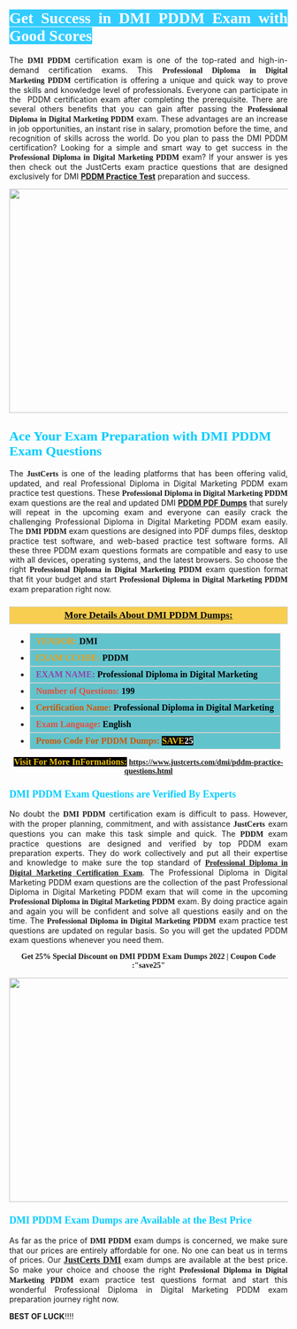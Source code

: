 <h1 style="text-align: justify;"><span style="color:#ffffff;"><span style="font-family:Georgia,serif;"><strong><span style="background-color:#33ccff;">Get Success in DMI PDDM Exam with Good Scores</span></strong></span></span></h1>

<p style="text-align: justify;">The <strong><span style="font-family:Georgia,serif;">DMI PDDM</span></strong> certification exam is one of the top-rated and high-in-demand certification exams. This <span style="font-family:Georgia,serif;"><strong>Professional Diploma in Digital Marketing PDDM</strong></span> certification is offering a unique and quick way to prove the skills and knowledge level of professionals. Everyone can participate in the  PDDM certification exam after completing the prerequisite. There are several others benefits that you can gain after passing the <span style="font-family:Georgia,serif;"><strong>Professional Diploma in Digital Marketing PDDM</strong></span> exam. These advantages are an increase in job opportunities, an instant rise in salary, promotion before the time, and recognition of skills across the world. Do you plan to pass the DMI PDDM certification? Looking for a simple and smart way to get success in the <span style="font-family:Georgia,serif;"><strong>Professional Diploma in Digital Marketing PDDM</strong></span> exam? If your answer is yes then check out the JustCerts exam practice questions that are designed exclusively for DMI <strong><a href="https://www.justcerts.com/dmi/pddm-practice-questions.html">PDDM Practice Test</a></strong> preparation and success.</p>

<p style="text-align: center;"><a href="https://www.justcerts.com/dmi/pddm-practice-questions.html"><img alt="" src="https://i.imgur.com/JNYhfyb.jpg" style="width: 720px; height: 405px;" /></a></p>

<h2 style="margin-right:0in; margin-left:0in"><span style="color:#00ccff;"><span style="font-family:Georgia,serif;"><strong><span style="font-size:18pt">Ace Your Exam Preparation with DMI PDDM Exam Questions </span></strong></span></span></h2>

<p style="text-align: justify;">The <span style="font-size:14px;"><span style="font-family:Georgia,serif;"><strong>JustCerts</strong></span></span> is one of the leading platforms that has been offering valid, updated, and real Professional Diploma in Digital Marketing PDDM exam practice test questions. These <span style="font-family:Georgia,serif;"><strong>Professional Diploma in Digital Marketing PDDM</strong></span> exam questions are the real and updated DMI <strong><a href="https://www.justcerts.com/dmi/pddm-practice-questions.html">PDDM PDF Dumps</a></strong> that surely will repeat in the upcoming exam and everyone can easily crack the challenging Professional Diploma in Digital Marketing PDDM exam easily. The <span style="font-family:Georgia,serif;"><strong>DMI PDDM</strong></span> exam questions are designed into PDF dumps files, desktop practice test software, and web-based practice test software forms. All these three PDDM exam questions formats are compatible and easy to use with all devices, operating systems, and the latest browsers. So choose the right <span style="font-family:Georgia,serif;"><strong>Professional Diploma in Digital Marketing PDDM</strong></span> exam question format that fit your budget and start <span style="font-family:Georgia,serif;"><strong>Professional Diploma in Digital Marketing PDDM</strong></span> exam preparation right now.</p>

<h3 style="background: #f7ce50; border: 1px solid rgb(204, 204, 204); padding: 5px 10px; text-align: center;"><span style="font-family:Georgia,serif;"><u><u><span style="color:#000000;"><span style="font-size:11pt"><span style="line-height:normal"><b><span style="font-size:13.0pt"><span cambria="">More Details About DMI PDDM Dumps:</span></span></b></span></span></span></u></u></span></h3>

<ul>
	<li style="margin:0cm 10pt">
	<div style="background:#61c4cd; border: 1px solid rgb(204, 204, 204); padding: 5px 10px; text-align: justify;"><span style="font-family:Georgia,serif;"><span style="font-size:11pt"><span style="line-height:normal"><b><span style="font-size:12.0pt"><span new="" roman="" times=""><span style="color:#f39c12;">VENDOR:</span> <span style="color:#000000;">DMI</span></span></span></b></span></span></span></div>
	</li>
	<li style="margin:0cm 10pt">
	<div style="background: #61c4cd; border: 1px solid rgb(204, 204, 204); padding: 5px 10px; text-align: justify;"><span style="font-family:Georgia,serif;"><span style="font-size:11pt"><span style="line-height:normal"><b><span style="font-size:12.0pt"><span new="" roman="" times=""><span style="color:#f39c12;">EXAM CCODE:</span> <span style="color:#000000;">PDDM</span></span></span></b></span></span></span></div>
	</li>
	<li style="margin:0cm 10pt">
	<div style="background: #61c4cd; border: 1px solid rgb(204, 204, 204); padding: 5px 10px; text-align: justify;"><span style="font-family:Georgia,serif;"><span style="font-size:11pt"><span style="line-height:normal"><b><span style="font-size:12.0pt"><span new="" roman="" times=""><span style="color:#8e44ad;">EXAM NAME:</span> <span style="color:#000000;">Professional Diploma in Digital Marketing</span></span></span></b></span></span></span></div>
	</li>
	<li style="margin:0cm 10pt">
	<div style="background: #61c4cd; border: 1px solid rgb(204, 204, 204); padding: 5px 10px;"><span style="font-family:Georgia,serif;"><span style="font-size:11pt"><span style="line-height:normal"><b><span style="font-size:12.0pt"><span new="" roman="" times=""><span style="color:#e74c3c;">Number of Questions:</span><span style="color:#000000;"><span style="color:#f1c40f;"> </span>199</span></span></span></b></span></span></span></div>
	</li>
	<li style="margin:0cm 10pt">
	<div style="background: #61c4cd; border: 1px solid rgb(204, 204, 204); padding: 5px 10px; text-align: justify;"><span style="font-family:Georgia,serif;"><span style="font-size:11pt"><span style="line-height:normal"><b><span style="font-size:12.0pt"><span new="" roman="" times=""><span style="color:#d35400;">Certification Name:</span><span style="color:#000000;"> Professional Diploma in Digital Marketing</span></span></span></b></span></span></span></div>
	</li>
	<li style="margin:0cm 10pt">
	<div style="background: #61c4cd; border: 1px solid rgb(204, 204, 204); padding: 5px 10px; text-align: justify;"><span style="font-family:Georgia,serif;"><span style="font-size:11pt"><span style="line-height:normal"><b><span style="font-size:12.0pt"><span new="" roman="" times=""><span style="color:#e74c3c;">Exam Language:</span> <span style="color:#000000;">English</span></span></span></b></span></span></span></div>
	</li>
	<li style="margin:0cm 10pt">
	<div style="background: #61c4cd; border: 1px solid rgb(204, 204, 204); padding: 5px 10px;"><span style="font-family:Georgia,serif;"><span style="font-size:11pt"><span style="line-height:normal"><b><span style="font-size:12.0pt"><span new="" roman="" times=""><span style="color:#d35400;">Promo Code For PDDM Dumps:</span><span style="color:#f1c40f;"> <span style="background-color:#000000;">SAVE</span></span><span style="color:#ffffff;"><span style="background-color:#000000;">25</span></span></span></span></b></span></span></span></div>
	</li>
</ul>

<p style="text-align: center;"><span style="font-family:Georgia,serif;"><strong><span style="font-size:16px;"><span style="color:#f1c40f;"><span style="background-color:#000000;">Visit For More InFormations:</span></span></span> <a href="https://www.justcerts.com/dmi/pddm-practice-questions.html">https://www.justcerts.com/dmi/pddm-practice-questions.html</a></strong></span></p>

<h3 style="margin-right:0in; margin-left:0in"><span style="color:#00ccff;"><span style="font-family:Georgia,serif;"><strong><span style="font-size:13.5pt">DMI PDDM Exam Questions are Verified By Experts </span></strong></span></span></h3>

<p style="text-align: justify;">No doubt the <span style="font-family:Georgia,serif;"><strong>DMI PDDM</strong></span> certification exam is difficult to pass. However, with the proper planning, commitment, and with assistance <span style="font-family:Georgia,serif;"><span style="font-size:14px;"><strong>JustCerts</strong></span></span> exam questions you can make this task simple and quick. The <span style="font-family:Georgia,serif;"><strong> PDDM</strong></span> exam practice questions are designed and verified by top PDDM exam preparation experts. They do work collectively and put all their expertise and knowledge to make sure the top standard of <a href="https://www.justcerts.com/dmi/professional-diploma-in-digital-marketing-certification-exams.html"><span style="font-family:Georgia,serif;"><strong>Professional Diploma in Digital Marketing Certification Exam</strong></span></a>. The Professional Diploma in Digital Marketing PDDM exam questions are the collection of the past Professional Diploma in Digital Marketing PDDM exam that will come in the upcoming <span style="font-family:Georgia,serif;"><strong>Professional Diploma in Digital Marketing PDDM</strong></span> exam. By doing practice again and again you will be confident and solve all questions easily and on the time. The <span style="font-family:Georgia,serif;"><strong>Professional Diploma in Digital Marketing PDDM</strong></span> exam practice test questions are updated on regular basis. So you will get the updated PDDM exam questions whenever you need them.</p>

<p style="text-align: center;"><span style="font-size:14px;"><span style="font-family:Georgia,serif;"><strong>Get 25% Special Discount on DMI PDDM Exam Dumps 2022 | Coupon Code :"save25"</strong></span></span></p>

<p style="text-align: center;"><a href="https://www.justcerts.com/dmi/pddm-practice-questions.html"><img alt="" src="https://i.imgur.com/FssxWlc.jpg" style="width: 720px; height: 405px;" /></a></p>

<h3 style="margin-right:0in; margin-left:0in"><span style="color:#00ccff;"><span style="font-family:Georgia,serif;"><strong><span style="font-size:13.5pt">DMI PDDM Exam Dumps are Available at the Best Price </span></strong></span></span></h3>

<p style="text-align: justify;">As far as the price of <span style="font-family:Georgia,serif;"><strong>DMI PDDM</strong></span> exam dumps is concerned, we make sure that our prices are entirely affordable for one. No one can beat us in terms of prices. Our <a href="https://www.justcerts.com/dmi-certification-exams.html"><span style="font-family:Georgia,serif;"><strong><span style="font-size:16px;">JustCerts DMI</span></strong></span></a> exam dumps are available at the best price. So make your choice and choose the right <span style="font-family:Georgia,serif;"><strong>Professional Diploma in Digital Marketing PDDM</strong></span> exam practice test questions format and start this wonderful Professional Diploma in Digital Marketing PDDM exam preparation journey right now. </p>

<p><span style="font-size:14px;"><strong>BEST OF LUCK</strong>!!!!</span></p>

